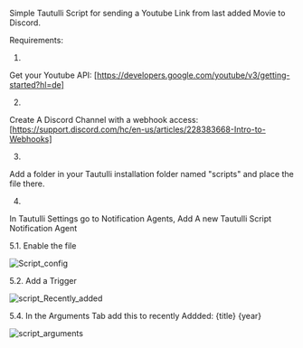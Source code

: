 Simple Tautulli Script for sending a Youtube Link from last added Movie to Discord.


Requirements:

1.
Get your Youtube API: [https://developers.google.com/youtube/v3/getting-started?hl=de]

2.
Create A Discord Channel with a webhook access: [https://support.discord.com/hc/en-us/articles/228383668-Intro-to-Webhooks]





3.
Add a folder in your Tautulli installation folder named "scripts" and place the file there.

4.
In Tautulli Settings go to Notification Agents,
Add A new Tautulli Script Notification Agent

5.1. Enable the file


![Script_config](https://github.com/sudoWalker/tautulli-youtubelink-Discord-messenger/assets/5301174/09c6b90f-ea34-4578-9132-437adaaa96d9)




5.2. Add a Trigger


![script_Recently_added](https://github.com/sudoWalker/tautulli-youtubelink-Discord-messenger/assets/5301174/5fbb457e-d619-44ee-bdf0-dc15e00644dd)




5.4. In the Arguments Tab add this to recently Addded: {title} {year}


![script_arguments](https://github.com/sudoWalker/tautulli-youtubelink-Discord-messenger/assets/5301174/c1892ed1-511d-4f2b-a6e6-d552e68ac054)
